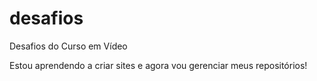 # desafios
Desafios do Curso em Vídeo

Estou aprendendo a criar sites e agora vou gerenciar meus repositórios!